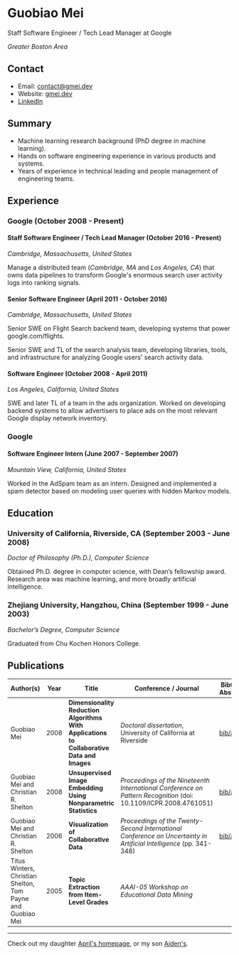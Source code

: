 # Guobiao Mei

Staff Software Engineer / Tech Lead Manager at Google

*Greater Boston Area*

## Contact
* Email: [contact@gmei.dev](mailto:contact@gmei.dev)
* Website: [gmei.dev](http://gmei.dev/)
* [LinkedIn](https://www.linkedin.com/in/guobiao/)

## Summary
* Machine learning research background (PhD degree in machine learning).
* Hands on software engineering experience in various products and systems.
* Years of experience in technical leading and people management of engineering teams.

## Experience
### Google (October 2008 - Present)
#### Staff Software Engineer / Tech Lead Manager (October 2016 - Present)
*Cambridge, Massachusetts, United States*

Manage a distributed team (*Cambridge, MA* and *Los Angeles, CA*) that owns data pipelines to transform Google's enormous search user activity logs into ranking signals.

#### Senior Software Engineer (April 2011 - October 2016)
*Cambridge, Massachusetts, United States*

Senior SWE on Flight Search backend team, developing systems that power google.com/flights.

Senior SWE and TL of the search analysis team, developing libraries, tools, and infrastructure for analyzing Google users' search activity data.

#### Software Engineer (October 2008 - April 2011)
*Los Angeles, California, United States*

SWE and later TL of a team in the ads organization. Worked on developing backend systems to allow advertisers to place ads on the most relevant Google display network inventory.

### Google
#### Software Engineer Intern (June 2007 - September 2007)
*Mountain View, California, United States*

Worked in the AdSpam team as an intern. Designed and implemented a spam detector based on modeling user queries with hidden Markov models.

## Education
### University of California, Riverside, CA (September 2003 - June 2008)
*Doctor of Philosophy (Ph.D.), Computer Science*

Obtained Ph.D. degree in computer science, with Dean’s fellowship award. Research area was machine learning, and more broadly artificial intelligence.

### Zhejiang University, Hangzhou, China (September 1999 - June 2003)
*Bachelor’s Degree, Computer Science*

Graduated from Chu Kochen Honors College.

## Publications

| Author(s) | Year | Title | Conference / Journal | Bibtex / Abstract | Download |
| --- | --- | --- | --- | --- | --- |
| Guobiao Mei | 2008 | **Dimensionality Reduction Algorithms With Applications to Collaborative Data and Images** | _Doctoral dissertation_, University of California at Riverside | [bib/abs](/assets/papers/Mei08) | [![PDF](/assets/images/pdf.gif)](/assets/papers/dissertation.pdf) |
| Guobiao Mei and Christian R. Shelton | 2008 | **Unsupervised Image Embedding Using Nonparametric Statistics** | _Proceedings of the Nineteenth International Conference on Pattern Recognition_ (doi: 10.1109/ICPR.2008.4761051) | [bib/abs](/assets/papers/MeiShe08) | [![PDF](/assets/images/pdf.gif)](/assets/papers/icpr08.pdf) |
| Guobiao Mei and Christian R. Shelton | 2006 | **Visualization of Collaborative Data** | _Proceedings of the Twenty-Second International Conference on Uncertainty in Artificial Intelligence_ (pp. 341-348) | [bib/abs](/assets/papers/MeiShe06) | [![PDF](/assets/images/pdf.gif)](/assets/papers/covis.pdf) |
| Titus Winters, Christian Shelton, Tom Payne and Guobiao Mei | 2005 | **Topic Extraction from Item-Level Grades** | _AAAI-05 Workshop on Educational Data Mining_ | | [![PDF](/assets/images/pdf.gif)](/assets/papers/aaai05-w2.pdf) |

---
Check out my daughter [April's homepage](/april), or my son [Aiden's](/aiden).
